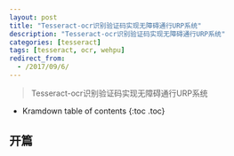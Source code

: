 ```yaml
---
layout: post
title: "Tesseract-ocr识别验证码实现无障碍通行URP系统"
description: "Tesseract-ocr识别验证码实现无障碍通行URP系统"
categories: [tesseract]
tags: [tesseract, ocr, wehpu]
redirect_from:
  - /2017/09/6/
---
```


> Tesseract-ocr识别验证码实现无障碍通行URP系统

* Kramdown table of contents
{:toc .toc}

## 开篇


